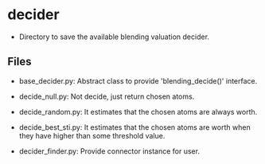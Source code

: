 # decider
* Directory to save the available blending valuation decider.

## Files
* base_decider.py: Abstract class to provide 'blending_decide()' interface.

* decide_null.py: Not decide, just return chosen atoms.
* decide_random.py: It estimates that the chosen atoms are always worth.
* decide_best_sti.py: It estimates that the chosen atoms are worth when they 
 have higher than some threshold value.

* decider_finder.py: Provide connector instance for user.